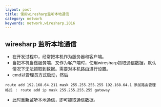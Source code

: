 ```yaml
---
layout: post
title: 使用wiresharp监听本地通信
category: network
keywords: network,wiresharp,2016
---
```

## wiresharp 监听本地通信

- 在开发过程中，经常把本机作为服务器和客户端。
- 当把本机当做服务端，又作为客户端时，使用wiresharp抓取通信数据，默认情况下无法抓取到数据。需要对本机路由进行设置。
- cmd以管理员方式启动，然后

```
route add 192.168.64.211 mask 255.255.255.255 192.168.64.1 添加路由管理
格式 ： route add ip mask 255.255.255.255 gateway
```

- 此时重新监听本地通信，即可抓取通信数据。